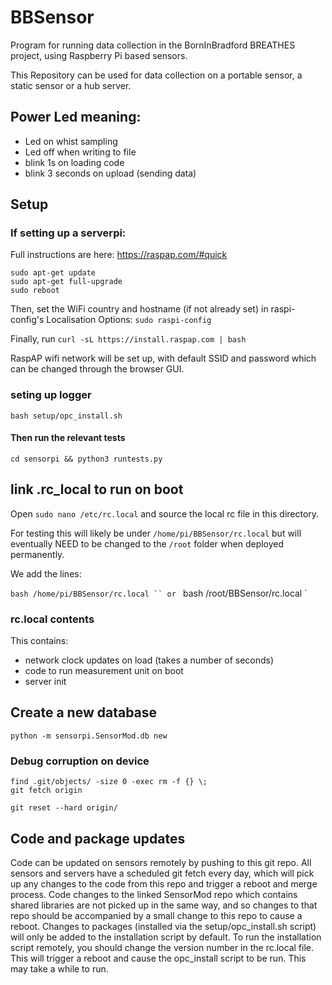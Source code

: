 # BBSensor

Program for running data collection in the BornInBradford BREATHES project, using Raspberry Pi based sensors.

This Repository can be used for data collection on a portable sensor, a static sensor or a hub server.

## Power Led meaning:
- Led on whist sampling
- Led off when writing to file
- blink 1s on loading code
- blink 3 seconds on upload  (sending data)

## Setup

### If setting up a serverpi:
Full instructions are here:
https://raspap.com/#quick

```
sudo apt-get update
sudo apt-get full-upgrade
sudo reboot
```
Then, set the WiFi country and hostname (if not already set) in raspi-config's Localisation Options:
`sudo raspi-config`

Finally, run
`curl -sL https://install.raspap.com | bash`

RaspAP wifi network will be set up, with default SSID and password which can be changed through the browser GUI.

### seting up logger
`bash setup/opc_install.sh`

#### Then run the relevant tests
`cd sensorpi && python3 runtests.py`

## link .rc_local to run on boot
Open `sudo nano /etc/rc.local`
and source the local rc file in this directory.

For testing this will likely be under `/home/pi/BBSensor/rc.local` but will eventually NEED to be changed to the `/root` folder when deployed permanently.

We add the lines:

`bash /home/pi/BBSensor/rc.local ``
or
` bash /root/BBSensor/rc.local `

### rc.local contents

This contains:
- network clock updates on load (takes a number of seconds)
- code to run measurement unit on boot
- server init


## Create a new database
`python -m sensorpi.SensorMod.db new`

### Debug corruption on device

```
find .git/objects/ -size 0 -exec rm -f {} \;
git fetch origin

git reset --hard origin/
```

## Code and package updates

Code can be updated on sensors remotely by pushing to this git repo. All sensors and servers have a scheduled git fetch every day, which will pick up any changes to the code from this repo and trigger a reboot and merge process.
Code changes to the linked SensorMod repo which contains shared libraries are not picked up in the same way, and so changes to that repo should be accompanied by a small change to this repo to cause a reboot.
Changes to packages (installed via the setup/opc_install.sh script) will only be added to the installation script by default. To run the installation script remotely, you should change the version number in the rc.local file. This will trigger a reboot and cause the opc_install script to be run. This may take a while to run.
